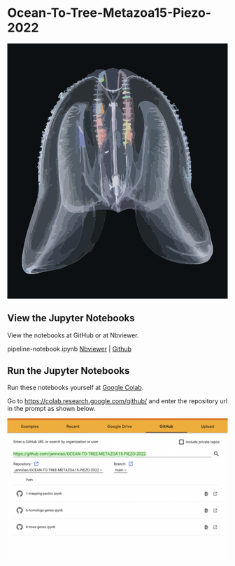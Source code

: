 # Ocean-To-Tree-Metazoa15-Piezo-2022

![image1](https://github.com/jannxiao/Ocean-To-Tree-Metazoa15-Piezo-2022/blob/main/resources/101018-mnemiopsis-leidyi-jellyfish-hmed-110p%20low%20res.png) 

## View the Jupyter Notebooks

View the notebooks at GitHub or at Nbviewer.

pipeline-notebook.ipynb    [Nbviewer](https://nbviewer.org/github/jannxiao/Ocean-To-Tree-Metazoa15-Piezo-2022/blob/main/pipeline-notebook.ipynb) | [Github](https://github.com/jannxiao/Ocean-To-Tree-Metazoa15-Piezo-2022/blob/main/pipeline-notebook.ipynb) 

## Run the Jupyter Notebooks

Run these notebooks yourself at [Google Colab](https://colab.research.google.com/).

Go to https://colab.research.google.com/github/ and enter the repository url in the prompt as shown below.

![image2](https://github.com/jannxiao/Ocean-To-Tree-Metazoa15-Piezo-2022/blob/main/resources/colab-github-example.jpg)


